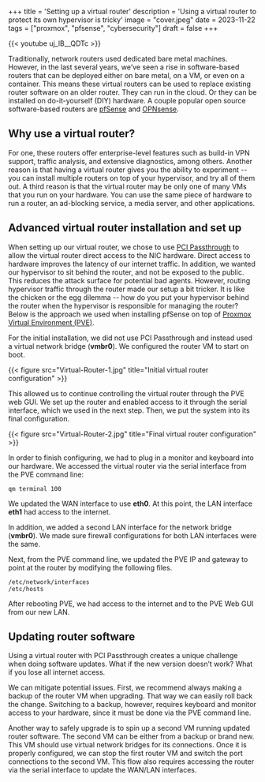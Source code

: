 +++
title = 'Setting up a virtual router'
description = 'Using a virtual router to protect its own hypervisor is tricky'
image = "cover.jpeg"
date = 2023-11-22
tags = ["proxmox", "pfsense", "cybersecurity"]
draft = false
+++

{{< youtube uj_lB__QDTc >}}

Traditionally, network routers used dedicated bare metal machines. However, in the last several
years, we’ve seen a rise in software-based routers that can be deployed either on bare metal, on a
VM, or even on a container. This means these virtual routers can be used to replace existing router
software on an older router. They can run in the cloud. Or they can be installed on do-it-yourself
(DIY) hardware. A couple popular open source software-based routers
are [pfSense](https://www.pfsense.org/) and [OPNsense](https://opnsense.org/).

## Why use a virtual router?

For one, these routers offer enterprise-level features such as build-in VPN support, traffic
analysis, and extensive diagnostics, among others. Another reason is that having a virtual router
gives you the ability to experiment -- you can install multiple routers on top of your hypervisor,
and try all of them out. A third reason is that the virtual router may be only one of many VMs that
you run on your hardware. You can use the same piece of hardware to run a router, an ad-blocking
service, a media server, and other applications.

## Advanced virtual router installation and set up

When setting up our virtual router, we chose to
use [PCI Passthrough](https://pve.proxmox.com/wiki/PCI(e)_Passthrough) to allow the virtual router
direct access to the NIC hardware. Direct access to hardware improves the latency of our internet
traffic. In addition, we wanted our hypervisor to sit behind the router, and not be exposed to the
public. This reduces the attack surface for potential bad agents. However, routing hypervisor
traffic through the router made our setup a bit tricker. It is like the chicken or the egg
dilemma -- how do you put your hypervisor behind the router when the hypervisor is responsible for
managing the router? Below is the approach we used when installing pfSense on top
of [Proxmox Virtual
Environment (PVE)](https://www.proxmox.com/en/proxmox-virtual-environment/overview).

For the initial installation, we did not use PCI Passthrough and instead used a virtual network
bridge (**vmbr0**). We configured the router VM to start on boot.

{{< figure src="Virtual-Router-1.jpg" title="Initial virtual router configuration" >}}

This allowed us to continue controlling the virtual router through the PVE web GUI. We set up the
router and enabled access to it through the serial interface, which we used in the next step. Then,
we put the system into its final configuration.

{{< figure src="Virtual-Router-2.jpg" title="Final virtual router configuration" >}}

In order to finish configuring, we had to plug in a monitor and keyboard into our hardware. We
accessed the virtual router via the serial interface from the PVE command line:

```shell
qm terminal 100
```

We updated the WAN interface to use **eth0**. At this point, the LAN interface **eth1** had access
to the internet.

In addition, we added a second LAN interface for the network bridge (**vmbr0**). We made sure
firewall configurations for both LAN interfaces were the same.

Next, from the PVE command line, we updated the PVE IP and gateway to point at the router by
modifying the following files.

```shell
/etc/network/interfaces
/etc/hosts
```

After rebooting PVE, we had access to the internet and to the PVE Web GUI from our new LAN.

## Updating router software

Using a virtual router with PCI Passthrough creates a unique challenge when doing software updates.
What if the new version doesn’t work? What if you lose all internet access.

We can mitigate potential issues. First, we recommend always making a backup of the router VM when
upgrading. That way we can easily roll back the change. Switching to a backup, however, requires
keyboard and monitor access to your hardware, since it must be done via the PVE command line.

Another way to safely upgrade is to spin up a second VM running updated router software. The second
VM can be either from a backup or brand new. This VM should use virtual network bridges for its
connections. Once it is properly configured, we can stop the first router VM and switch the port
connections to the second VM. This flow also requires accessing the router via the serial interface
to update the WAN/LAN interfaces.
